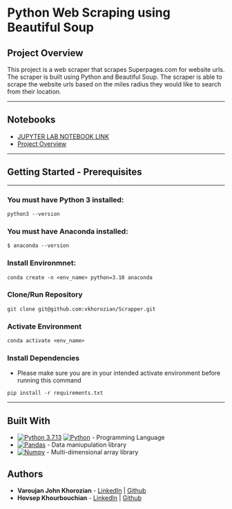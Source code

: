 # Python Web Scraping using Beautiful Soup

## Project Overview

This project is a web scraper that scrapes Superpages.com for website urls. The scraper is built using Python and Beautiful Soup. The scraper is able to scrape the website urls based on the miles radius they would like to search from their location.


--------------
## Notebooks
- [JUPYTER LAB NOTEBOOK LINK](./scraper.ipynb)
- [Project Overview](./README.md)
---------

## Getting Started - Prerequisites
---
### ​You must have Python 3 installed:

```
python3 --version
```

### You must have Anaconda installed:
```
$ anaconda --version
```

### Install Environmnet:
```
conda create -n <env_name> python=3.10 anaconda
```

### Clone/Run Repository 
```
git clone git@github.com:vkhorozian/Scrapper.git
```

### Activate Environment
```
conda activate <env_name>
```

### Install Dependencies
- Please make sure you are in your intended activate environment before running this command
```
pip install -r requirements.txt
```

--- 
## Built With

- [![Python 3.7.13](https://img.shields.io/badge/python-3670A0?style=for-the-badge&logo=python&logoColor=ffdd54)]([https://www.python.org/downloads/release/python-3713/)
[![Python](https://img.shields.io/badge/Python-3.7.13-blue)](https://www.python.org/downloads/release/python-3713/) - Programming Language
- [![Pandas](https://img.shields.io/badge/Pandas-2C2D72?style=for-the-badge&logo=pandas&logoColor=white)](https://pandas.pydata.org/docs/#) - Data maniupulation library
- [![Numpy](https://img.shields.io/badge/Numpy-777BB4?style=for-the-badge&logo=numpy&logoColor=white)](https://numpy.org/) - Multi-dimensional array library

## Authors
- **Varoujan John Khorozian** - [LinkedIn](https://www.linkedin.com/in/varoujan-khorozian/) | [Github](https://github.com/vkhorozian)
- **Hovsep Khourbouchian** - [LinkedIn](https://www.linkedin.com/in/hovsep-kourbouchian/) | [Github](https://github.com/hosepeeg)
